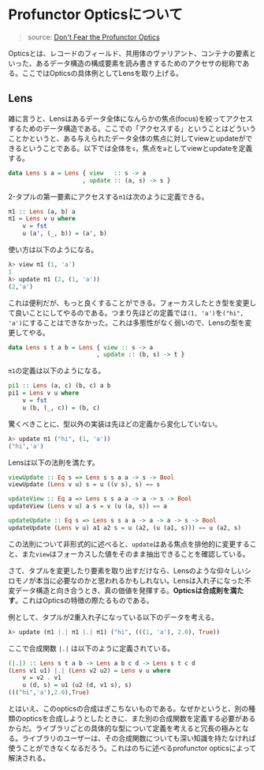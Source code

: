 # Profunctor Opticsについて

> source: [Don't Fear the Profunctor Optics](https://github.com/hablapps/DontFearTheProfunctorOptics)

Opticsとは、レコードのフィールド、共用体のヴァリアント、コンテナの要素といった、あるデータ構造の構成要素を読み書きするためのアクセサの総称である。ここではOpticsの具体例としてLensを取り上げる。

## Lens

雑に言うと、Lensはあるデータ全体になんらかの焦点(focus)を絞ってアクセスするためのデータ構造である。ここでの「アクセスする」ということはどういうことかというと、ある与えられたデータ全体の焦点に対してviewとupdateができるということである。以下では全体を`s`，焦点を`a`としてviewとupdateを定義する。

```haskell
data Lens s a = Lens { view   :: s -> a
                     , update :: (a, s) -> s }
```

2-タプルの第一要素にアクセスする`π1`は次のように定義できる。

```haskell
π1 :: Lens (a, b) a
π1 = Lens v u where
    v = fst
    u (a', (_, b)) = (a', b)
```

使い方は以下のようになる。

```haskell
λ> view π1 (1, 'a')
1
λ> update π1 (2, (1, 'a'))
(2,'a')
```

これは便利だが、もっと良くすることができる。フォーカスしたとき型を変更して良いことにしてやるのである。つまり先ほどの定義では`(1, 'a')`を`("hi", 'a')`にすることはできなかった。これは多態性がなく弱いので、Lensの型を変更してやる。

```haskell
data Lens s t a b = Lens { view :: s -> a
                         , update :: (b, s) -> t }
```

`π1`の定義は以下のようになる。

```haskell
pi1 :: Lens (a, c) (b, c) a b
pi1 = Lens v u where
    v = fst
    u (b, (_, c)) = (b, c)
```

驚くべきことに、型以外の実装は先ほどの定義から変化していない。

```haskell
λ> update π1 ("hi", (1, 'a'))
("hi",'a')
```

Lensは以下の法則を満たす。

```haskell
viewUpdate :: Eq s => Lens s s a a -> s -> Bool
viewUpdate (Lens v u) s = u ((v s), s) == s

updateView :: Eq a => Lens s s a a -> a -> s -> Bool
updateView (Lens v u) a s = v (u (a, s)) == a

updateUpdate :: Eq s => Lens s s a a -> a -> a -> s -> Bool
updateUpdate (Lens v u) a1 a2 s = u (a2, (u (a1, s))) == u (a2, s)
```

この法則について非形式的に述べると、`update`はある焦点を排他的に変更すること、また`view`はフォーカスした値をそのまま抽出できることを確認している。

さて、タプルを変更したり要素を取り出すだけなら、Lensのような仰々しいシロモノが本当に必要なのかと思われるかもしれない。Lensは入れ子になった不変データ構造と向き合うとき、真の価値を発揮する。**Opticsは合成則を満たす**。これはOpticsの特徴の際たるものである。

例として、タプルが2重入れ子になっている以下のデータを考える。

```haskell
λ> update (π1 |.| π1 |.| π1) ("hi", (((1, 'a'), 2.0), True))
```

ここで合成関数 `|.|` は以下のように定義されている。

```haskell
(|.|) :: Lens s t a b -> Lens a b c d -> Lens s t c d
(Lens v1 u1) |.| (Lens v2 u2) = Lens v u where
    v = v2 . v1
    u (d, s) = u1 (u2 (d, v1 s), s)
((("hi",'a'),2.0),True)
```

とはいえ、このopticsの合成はぎこちないものである。なぜかというと、別の種類のopticsを合成しようとしたときに、また別の合成関数を定義する必要があるからだ。ライブラリごとの具体的な型について定義を考えると冗長の極みとなる。ライブラリのユーザーは、その合成関数についても深い知識を持たなければ使うことができなくなるだろう。これはのちに述べるprofunctor opticsによって解決される。

